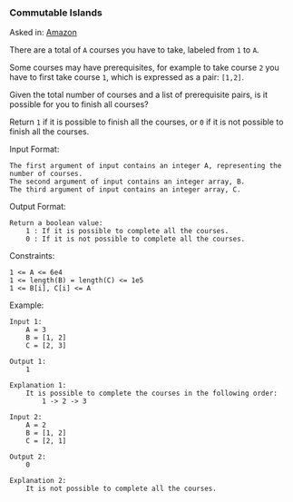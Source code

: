 ### Commutable Islands

Asked in: [Amazon](#)

There are a total of `A` courses you have to take, labeled from `1` to `A`.

Some courses may have prerequisites, for example to take course `2` you have to first take course `1`, which is expressed as a pair: `[1,2]`.

Given the total number of courses and a list of prerequisite pairs, is it possible for you to finish all courses?

Return `1` if it is possible to finish all the courses, or `0` if it is not possible to finish all the courses.

Input Format:
```
The first argument of input contains an integer A, representing the number of courses.
The second argument of input contains an integer array, B.
The third argument of input contains an integer array, C.
```

Output Format:
```
Return a boolean value:
    1 : If it is possible to complete all the courses.
    0 : If it is not possible to complete all the courses.
```

Constraints:
```
1 <= A <= 6e4
1 <= length(B) = length(C) <= 1e5
1 <= B[i], C[i] <= A
```

Example:
```
Input 1:
    A = 3
    B = [1, 2]
    C = [2, 3]

Output 1:
    1

Explanation 1:
    It is possible to complete the courses in the following order:
        1 -> 2 -> 3

Input 2:
    A = 2
    B = [1, 2]
    C = [2, 1]

Output 2:
    0

Explanation 2:
    It is not possible to complete all the courses.
```